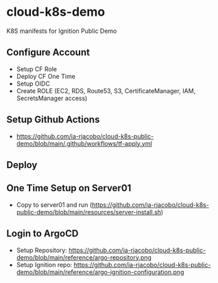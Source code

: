 # cloud-k8s-demo
K8S manifests for Ignition Public Demo

## Configure Account
* Setup CF Role
* Deploy CF One Time
* Setup OIDC
* Create ROLE (EC2, RDS, Route53, S3, CertificateManager, IAM, SecretsManager access)

## Setup Github Actions
* https://github.com/ia-rjacobo/cloud-k8s-public-demo/blob/main/.github/workflows/tf-apply.yml

## Deploy

## One Time Setup on Server01
* Copy to server01 and run (https://github.com/ia-rjacobo/cloud-k8s-public-demo/blob/main/resources/server-install.sh)

## Login to ArgoCD
* Setup Repository: https://github.com/ia-rjacobo/cloud-k8s-public-demo/blob/main/reference/argo-repository.png
* Setup Ignition repo: https://github.com/ia-rjacobo/cloud-k8s-public-demo/blob/main/reference/argo-ignition-configuration.png
